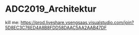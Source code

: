 # ADC2019_Architektur


kill me: https://prod.liveshare.vsengsaas.visualstudio.com/join?5D8EC3C76ED4A8B8FDD58DAAC5AA2AAB47DF

